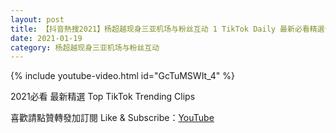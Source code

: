 ```yaml
---
layout: post
title: 【抖音熱搜2021】杨超越现身三亚机场与粉丝互动 1 TikTok Daily 最新必看精選合集2021 01 19
date: 2021-01-19
category: 杨超越现身三亚机场与粉丝互动
---
```


{% include youtube-video.html id="GcTuMSWIt_4" %}

2021必看 最新精選 Top TikTok Trending Clips

喜歡請點贊轉發加訂閱 Like & Subscribe：[YouTube](https://www.youtube.com/channel/UCAoR7VcanIPd04uEq_GIylA/videos)

